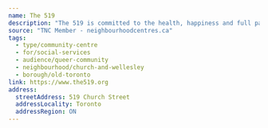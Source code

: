 ```yaml
---
name: The 519
description: "The 519 is committed to the health, happiness and full participation of the LGBTQ2S communities. A City of Toronto agency with an innovative model of Service, Space and Leadership, we strive to make a real difference in people's lives, while working to promote inclusion, understanding and respect."
source: "TNC Member - neighbourhoodcentres.ca"
tags:
  - type/community-centre
  - for/social-services
  - audience/queer-community
  - neighbourhood/church-and-wellesley
  - borough/old-toronto
link: https://www.the519.org
address:
  streetAddress: 519 Church Street
  addressLocality: Toronto
  addressRegion: ON
---
```

